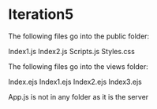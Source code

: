 # Iteration5
The following files go into the public folder:

Index1.js
Index2.js
Scripts.js
Styles.css

The following files go into the views folder:

Index.ejs
Index1.ejs
Index2.ejs
Index3.ejs

App.js is not in any folder as it is the server

